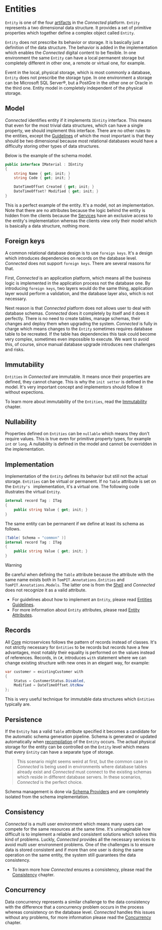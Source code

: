 # Entities
```Entity``` is one of the four [artifacts](../Artifacts/README.md) in the *Connected* platform. ```Entity``` represents a two dimensional data structure. It provides a set of primitive properties which together define a complex object called ```Entity```.

```Entity``` does not prescribe its behavior or storage. It is basically just a definition of the data structure. The behavior is added in the implementation which enables the *Connected* digital content to be flexible. In one environment the same ```Entity``` can have a local permanent storage but completely different in other one, a remote or virtual one, for example.

Event in the local, physical storage, which is most commonly a database, ```Entity``` does not prescribe the storage type. In one environment a storage can be Microsoft SQL Server®, but a PostGre in the other one or Oracle in the third one. Entity model in completely independent of the physical storage.

## Model

*Connected* identifies entity if it implements ```IEntity``` interface. This means that even for the most trivial data structures, which can have a single property, we should implement this interface. There are no other rules to the entities, except the [Guidelines](../../Guidelines/README.md) of which the most important is that they should be two dimensional because most relational databases would have a difficulty storing other types of data structures. 

Below is the example of the schema model.
```csharp
public interface IMaterial : IEntity
{
    string Name { get; init; }
    string Code { get; init; }

    DateTimeOffset Created { get; init; }
    DateTimeOffset? Modified { get; init; }
}
```
This is a perfect example of the entity. It's a model, not an implementation. Note that there are no attributes because the logic behind the entity is hidden from the clients because the [Services](../Services/README.md) have an exclusive access to the entity's implementation whereas the clients view only their model which is basically a data structure, nothing more.

## Foreign keys

A common relational database design is to use ```foreign keys```. It's a design which introduces dependencies on records on the database level. *Connected* does not support ```foreign keys```. There are several reasons for that.

First, *Connected* is an application platform, which means all the business logic is implemented in the application process not the database one. By introducing ```foreign keys```, two layers would do the same thing, application layer would perform a validation, and the database layer also, which is not necessary.

Next reason is that *Connected* platform does not allows user to deal with database schemas. *Connected* does it completely by itself and it does it perfectly. There is no need to create tables, manage schemas, their changes and deploy them when upgrading the system. *Connected* is fully in charge which means changes to the ```Entity``` sometimes requires database table to be recreated. If the table has dependencies this task could become very complex, sometimes even impossible to execute. We want to avoid this, of course, since manual database upgrade introduces new challenges and risks.

## Immutability

```Entities``` in *Connected* are immutable. It means once their properties are defined, they cannot change. This is why the ```init setter``` is defined in the model. It's very important concept and implementors should follow it without expections.

To learn more about immutability of the ```Entities```, read the [Immutability](Immutable.md) chapter.

## Nullability
Properties defined on ```Entities``` can be ```nullable``` which means they don't require values. This is true even for primitive property types, for example ```int``` or ```long```. A nullability is defined in the model and cannot be overridden in the implementation.

## Implementation
Implementation of the ```Entity``` defines its behavior but still not the actual storage. ```Entities``` can be virtual or permanent. If no ```Table``` attribute is set on the ```Entity's ``` implementation, it's a virtual one. The following code illustrates the virtual ```Entity```.
```csharp
internal record Tag : ITag
{
    public string Value { get; init; }
}
```
The same entity can be permanent if we define at least its schema as follows.
```csharp
[Table( Schema = "common" )]
internal record Tag : ITag
{
    public string Value { get; init; }
}
```
> [!WARNING]
> Be careful when defining the ```Table``` attribute because the attribute with the same name exists both in ```TomPIT.Annotations.Entities``` and ```TomPIT.Annotations.Models```. The latter one is from the [Shell](../../Environment/Shell.md) and *Connected* does not recognize it as a valid attribute.

- For guidelines about how to implement an ```Entity```, please read [Entities Guidelines](../../Guidelines/Entities.md).
- For more information about ```Entity``` attributes, please read [Entity Attributes](Attributes.md).

## Records

All [Core](../../Environment/Core.md) microservices follows the pattern of records instead of classes. It's not strictly necessary for ```Entities``` to be records but records have a few advantages, most notably their equality is performed on the values instead of references. Records, in ```C#```, introduces ```with``` statement where we can change existing structure with new ones in an elegant way, for example:
```csharp
var customer = existingCustomer with 
{
    Status = CustomerStatus.Disabled,
    Modified = DateTimeOffset.UtcNow
};
```
This is very useful technique for immutable data structures which ```Entities``` typically are.
## Persistence

If the ```Entity``` has a valid ```Table``` attribute specified it becomes a candidate for the automatic schema generation pipeline.
Schema is generated or updated automatically when [recompilation](../../Environment/Compilation.md) of the ```Entity``` occurs. The actual physical storage for the entity can be controlled on the ```Entity``` level which means that every ```Entity``` can have a separate type of storage.
> This scenario might seems weird at first, but the common case in *Connected* is being used in environments where database tables already exist and *Connected* must connect to the existing schemas which reside in different database servers. In these scenarios, *Connected* is the perfect choice.

Schema management is done via [Schema Providers](../Data/SchemaProviders.md) and are completely isolated from the schema implementation.

## Consistency

*Connected* is a multi user environment which means many users can compete for the same resources at the same time. It's unimaginable how difficult is to implement a reliable and consistent solutions which solves this kind of problems. Luckly, *Connected* provides all the necessary services to avoid multi user environment problems. One of the challenges is to ensure data is stored consistent and if more than one user is doing the same operation on the same entity, the system still guarantees the data consistency.

- To learn more how *Connected* ensures a consistency, please read the [Consistency](Consistency.md) chapter.

## Concurrency
Data concurrency represents a similar challenge to the data consistency with the difference that a concurrency problem occurs in the process whereas consistency on the database level. *Connected* handles this issues without any problems, for more information please read the [Concurrency](Concurrency.md) chapter.